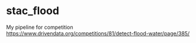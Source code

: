 # stac_flood
My pipeline for competition https://www.drivendata.org/competitions/81/detect-flood-water/page/385/
